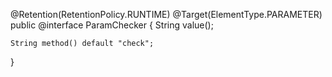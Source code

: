 
@Retention(RetentionPolicy.RUNTIME)
@Target(ElementType.PARAMETER)
public @interface ParamChecker {
    String value();

    String method() default "check";
}